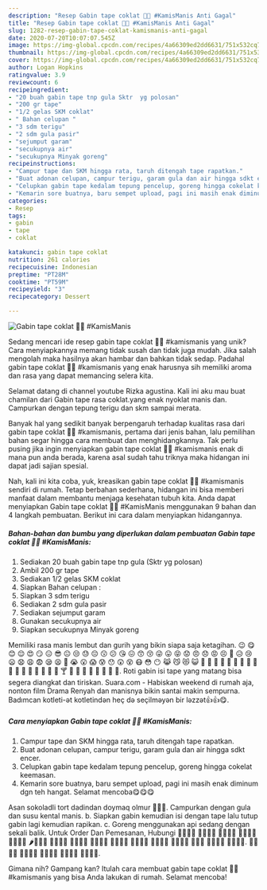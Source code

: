 ```yaml
---
description: "Resep Gabin tape coklat 🍫😋 #KamisManis Anti Gagal"
title: "Resep Gabin tape coklat 🍫😋 #KamisManis Anti Gagal"
slug: 1282-resep-gabin-tape-coklat-kamismanis-anti-gagal
date: 2020-07-20T10:07:07.545Z
image: https://img-global.cpcdn.com/recipes/4a66309ed2dd6631/751x532cq70/gabin-tape-coklat-🍫😋-kamismanis-foto-resep-utama.jpg
thumbnail: https://img-global.cpcdn.com/recipes/4a66309ed2dd6631/751x532cq70/gabin-tape-coklat-🍫😋-kamismanis-foto-resep-utama.jpg
cover: https://img-global.cpcdn.com/recipes/4a66309ed2dd6631/751x532cq70/gabin-tape-coklat-🍫😋-kamismanis-foto-resep-utama.jpg
author: Logan Hopkins
ratingvalue: 3.9
reviewcount: 6
recipeingredient:
- "20 buah gabin tape tnp gula Sktr  yg polosan"
- "200 gr tape"
- "1/2 gelas SKM coklat"
- " Bahan celupan "
- "3 sdm terigu"
- "2 sdm gula pasir"
- "sejumput garam"
- "secukupnya air"
- "secukupnya Minyak goreng"
recipeinstructions:
- "Campur tape dan SKM hingga rata, taruh ditengah tape rapatkan."
- "Buat adonan celupan, campur terigu, garam gula dan air hingga sdkt encer."
- "Celupkan gabin tape kedalam tepung pencelup, goreng hingga cokelat keemasan."
- "Kemarin sore buatnya, baru sempet upload, pagi ini masih enak diminum dgn teh hangat. Selamat mencoba😋😋😋"
categories:
- Resep
tags:
- gabin
- tape
- coklat

katakunci: gabin tape coklat 
nutrition: 261 calories
recipecuisine: Indonesian
preptime: "PT28M"
cooktime: "PT59M"
recipeyield: "3"
recipecategory: Dessert

---
```



![Gabin tape coklat 🍫😋 #KamisManis](https://img-global.cpcdn.com/recipes/4a66309ed2dd6631/751x532cq70/gabin-tape-coklat-🍫😋-kamismanis-foto-resep-utama.jpg)

Sedang mencari ide resep gabin tape coklat 🍫😋 #kamismanis yang unik? Cara menyiapkannya memang tidak susah dan tidak juga mudah. Jika salah mengolah maka hasilnya akan hambar dan bahkan tidak sedap. Padahal gabin tape coklat 🍫😋 #kamismanis yang enak harusnya sih memiliki aroma dan rasa yang dapat memancing selera kita.

Selamat datang di channel youtube Rizka agustina. Kali ini aku mau buat chamilan dari Gabin tape rasa coklat.yang enak nyoklat manis dan. Campurkan dengan tepung terigu dan skm sampai merata.

Banyak hal yang sedikit banyak berpengaruh terhadap kualitas rasa dari gabin tape coklat 🍫😋 #kamismanis, pertama dari jenis bahan, lalu pemilihan bahan segar hingga cara membuat dan menghidangkannya. Tak perlu pusing jika ingin menyiapkan gabin tape coklat 🍫😋 #kamismanis enak di mana pun anda berada, karena asal sudah tahu triknya maka hidangan ini dapat jadi sajian spesial.


Nah, kali ini kita coba, yuk, kreasikan gabin tape coklat 🍫😋 #kamismanis sendiri di rumah. Tetap berbahan sederhana, hidangan ini bisa memberi manfaat dalam membantu menjaga kesehatan tubuh kita. Anda dapat menyiapkan Gabin tape coklat 🍫😋 #KamisManis menggunakan 9 bahan dan 4 langkah pembuatan. Berikut ini cara dalam menyiapkan hidangannya.

<!--inarticleads1-->

##### Bahan-bahan dan bumbu yang diperlukan dalam pembuatan Gabin tape coklat 🍫😋 #KamisManis:

1. Sediakan 20 buah gabin tape tnp gula (Sktr  yg polosan)
1. Ambil 200 gr tape
1. Sediakan 1/2 gelas SKM coklat
1. Siapkan  Bahan celupan :
1. Siapkan 3 sdm terigu
1. Sediakan 2 sdm gula pasir
1. Sediakan sejumput garam
1. Gunakan secukupnya air
1. Siapkan secukupnya Minyak goreng


Memiliki rasa manis lembut dan gurih yang bikin siapa saja ketagihan. 😉 😋 😊 😌 😍 😏 😑 😎 😐 😒 😓 😔 😗 😕 😘 😖 😙 😚 😜 😛 😝 😟 😠 😞 😡 😣 😤 😥 😢 😦 😧 😩 😨 😪 😫 😬 😭 😮 😱 😰 😯 😲 😵 😷 😳 😶 😹 😼 😻 😺 🍩 🍧 🍪 🍨 🍫 🍬 🍮 🍭 🍯 🍰 🍱 🍲 🍳 🍴 🍶 🍷 🍵 🍸 🍺 🍹 🍼 🍻 🎁 🎀 🎂 🎃. Roti gabin isi tape yang matang bisa segera diangkat dan tiriskan. Suara.com - Habiskan weekend di rumah aja, nonton film Drama Renyah dan manisnya bikin santai makin sempurna. Badımcan kotleti-ət kotletindən heç də seçilməyən bir ləzzət👍👍😋. 

<!--inarticleads2-->

##### Cara menyiapkan Gabin tape coklat 🍫😋 #KamisManis:

1. Campur tape dan SKM hingga rata, taruh ditengah tape rapatkan.
1. Buat adonan celupan, campur terigu, garam gula dan air hingga sdkt encer.
1. Celupkan gabin tape kedalam tepung pencelup, goreng hingga cokelat keemasan.
1. Kemarin sore buatnya, baru sempet upload, pagi ini masih enak diminum dgn teh hangat. Selamat mencoba😋😋😋


Asan sokoladli tort dadindan doymaq olmur 🍫🍓🍰. Campurkan dengan gula dan susu kental manis. b. Siapkan gabin kemudian isi dengan tape lalu tutup gabin lagi kemudian rapikan. c. Goreng menggunakan api sedang dengan sekali balik. Untuk Order Dan Pemesanan, Hubungi  🍉🍊🍋🍌 🍍🥭🍎🍏 🍐🍑🍒🍓 🥝🍅🥥🥑 🍆🥔🥕🌽 🌶️🥒🥬🥦 🥜🍞🥐🥖 🥨🥯🥞🧀 🍖🍗🥩🥓 🍔🍟🍕🌭 🥪🌮🌯🥙 🍳🥘🍲🥣 🥗🍿🧂🥫 🍱🍘🍙 🍚🍛🍜🍝 🍠🍢🍣🍤. 🍥🥮🍡🥟 🥠🥡🍦🍧 🍨🍩🍪🎂 🍰🧁🥧🍫 🍬🍭🍮🍯. 

Gimana nih? Gampang kan? Itulah cara membuat gabin tape coklat 🍫😋 #kamismanis yang bisa Anda lakukan di rumah. Selamat mencoba!
